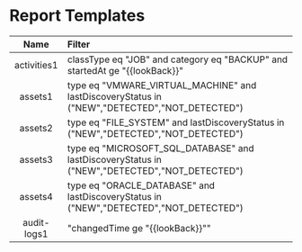 # Report Templates
| Name        | Filter                                                                                         |
|:-----------:|:-----------------------------------------------------------------------------------------------|
| activities1 | classType eq "JOB" and category eq "BACKUP" and startedAt ge "{{lookBack}}"                    |
| assets1     | type eq "VMWARE_VIRTUAL_MACHINE" and lastDiscoveryStatus in ("NEW","DETECTED","NOT_DETECTED")  |
| assets2     | type eq "FILE_SYSTEM" and lastDiscoveryStatus in ("NEW","DETECTED","NOT_DETECTED")             |
| assets3     | type eq "MICROSOFT_SQL_DATABASE" and lastDiscoveryStatus in ("NEW","DETECTED","NOT_DETECTED")  |
| assets4     | type eq "ORACLE_DATABASE" and lastDiscoveryStatus in ("NEW","DETECTED","NOT_DETECTED")         |
| audit-logs1 | "changedTime ge "{{lookBack}}""                                                                |